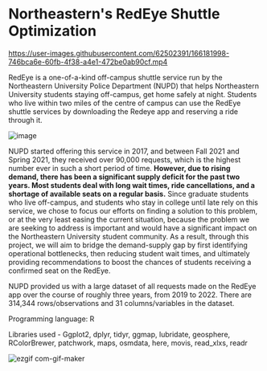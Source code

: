 # Northeastern's RedEye Shuttle Optimization

https://user-images.githubusercontent.com/62502391/166181998-746bca6e-60fb-4f38-a4e1-472be0ab90cf.mp4

RedEye is a one-of-a-kind off-campus shuttle service run by the Northeastern University Police Department (NUPD) that helps Northeastern University students staying off-campus, get home safely at night. Students who live within two miles of the centre of campus can use the RedEye shuttle services by downloading the Redeye app and reserving a ride through it.

![image](https://user-images.githubusercontent.com/119636208/205522925-3f93f828-8980-4460-a88d-56e5f9aa0bad.png)

NUPD started offering this service in 2017, and between Fall 2021 and Spring 2021, they received over 90,000 requests, which is the highest number ever in such a short period of time. **However, due to rising demand, there has been a significant supply deficit for the past two years. Most students deal with long wait times, ride cancellations, and a shortage of available seats on a regular basis.** Since graduate students who live off-campus, and students who stay in college until late rely on this service, we chose to focus our efforts on finding a solution to this problem, or at the very least easing the current situation, because the problem we are seeking to address is important and would have a significant impact on the Northeastern University student community. As a result, through this project, we will aim to bridge the demand-supply gap by first identifying operational bottlenecks, then reducing student wait times, and ultimately providing recommendations to boost the chances of students receiving a confirmed seat on the RedEye.

NUPD provided us with a large dataset of all requests made on the RedEye app over the course of roughly three years, from 2019 to 2022. There are 314,344 rows/observations and 31 columns/variables in the dataset. 

Programming language: R			

Libraries used - Ggplot2, dplyr, tidyr, ggmap, lubridate, geosphere, RColorBrewer, patchwork, maps, osmdata, here, movis, read_xlxs, readr

![ezgif com-gif-maker](https://user-images.githubusercontent.com/62502391/166182256-074e0287-0a82-4140-a651-0c67606d35d6.gif)
